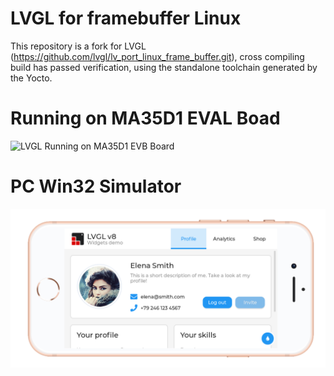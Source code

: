 # LVGL for framebuffer Linux
 This repository is a fork for LVGL (https://github.com/lvgl/lv_port_linux_frame_buffer.git), cross compiling build has passed verification, using the standalone toolchain generated by the Yocto.

# Running on MA35D1 EVAL Boad
![LVGL Running on MA35D1 EVB Board](docs/images/ma35d1.JPG)

# PC Win32 Simulator
![LVGL Running on PC](docs/images/Screenshot.png)
